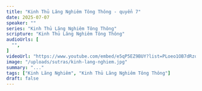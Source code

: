 ```yaml
---
title: "Kinh Thủ Lăng Nghiêm Tông Thông - quyển 7"
date: 2025-07-07
speaker: ""
series: "Kinh Thủ Lăng Nghiêm Tông Thông"
scripture: "Kinh Thủ Lăng Nghiêm Tông Thông"
audioUrls: [
  "",
]
videoUrl: "https://www.youtube.com/embed/e5qP5EZ9BUY?list=PLoeo1OB7dRzqZ1C1-pPW9js8iB5CpxGmE"
image: "/uploads/sutras/kinh-lang-nghiem.jpg"
summary: "..."
tags: ["Kinh Lăng Nghiêm", "Kinh Thủ Lăng Nghiêm Tông Thông"]
draft: false
---
```


